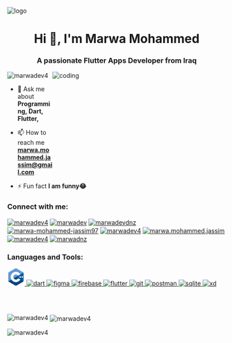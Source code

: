 ![logo](https://github.com/user-attachments/assets/eef7045e-9bd4-4981-8520-99b0caa3329b)
<h1 align="center">Hi 👋, I'm Marwa Mohammed</h1>
<h3 align="center">A passionate Flutter Apps Developer from Iraq</h3>


<img align="right" alt="coding" width="400" height="250"  src="https://cdn.dribbble.com/users/17707/screenshots/2413754/rrr.gif">

<p align="left"> <img src="https://komarev.com/ghpvc/?username=marwadev4&label=Profile%20views&color=0e75b6&style=flat" alt="marwadev4" /> </p>

- 💬 Ask me about **Programming, Dart, Flutter,**

- 📫 How to reach me **marwa.mohammed.jassim@gmail.com**

- ⚡ Fun fact **I am funny😂**

<h3 align="left">Connect with me:</h3>
<p align="left">
<a href="https://codepen.io/marwadev4" target="blank"><img align="center" src="https://raw.githubusercontent.com/rahuldkjain/github-profile-readme-generator/master/src/images/icons/Social/codepen.svg" alt="marwadev4" height="30" width="40" /></a>
<a href="https://dev.to/marwadev" target="blank"><img align="center" src="https://raw.githubusercontent.com/rahuldkjain/github-profile-readme-generator/master/src/images/icons/Social/devto.svg" alt="marwadev" height="30" width="40" /></a>
<a href="https://twitter.com/marwadevdnz" target="blank"><img align="center" src="https://raw.githubusercontent.com/rahuldkjain/github-profile-readme-generator/master/src/images/icons/Social/twitter.svg" alt="marwadevdnz" height="30" width="40" /></a>
<a href="https://linkedin.com/in/marwa-mohammed-jassim97" target="blank"><img align="center" src="https://raw.githubusercontent.com/rahuldkjain/github-profile-readme-generator/master/src/images/icons/Social/linked-in-alt.svg" alt="marwa-mohammed-jassim97" height="30" width="40" /></a>
<a href="https://stackoverflow.com/users/marwadev4" target="blank"><img align="center" src="https://raw.githubusercontent.com/rahuldkjain/github-profile-readme-generator/master/src/images/icons/Social/stack-overflow.svg" alt="marwadev4" height="30" width="40" /></a>
<a href="https://medium.com/marwa.mohammed.jassim" target="blank"><img align="center" src="https://raw.githubusercontent.com/rahuldkjain/github-profile-readme-generator/master/src/images/icons/Social/medium.svg" alt="marwa.mohammed.jassim" height="30" width="40" /></a>
<a href="https://www.leetcode.com/marwadev4" target="blank"><img align="center" src="https://raw.githubusercontent.com/rahuldkjain/github-profile-readme-generator/master/src/images/icons/Social/leet-code.svg" alt="marwadev4" height="30" width="40" /></a>
<a href="https://discord.gg/marwadnz" target="blank"><img align="center" src="https://raw.githubusercontent.com/rahuldkjain/github-profile-readme-generator/master/src/images/icons/Social/discord.svg" alt="marwadnz" height="30" width="40" /></a>
</p>

<h3 align="left">Languages and Tools:</h3>
<p align="left"> <a href="https://www.w3schools.com/cpp/" target="_blank" rel="noreferrer"> <img src="https://raw.githubusercontent.com/devicons/devicon/master/icons/cplusplus/cplusplus-original.svg" alt="cplusplus" width="40" height="40"/> </a> <a href="https://dart.dev" target="_blank" rel="noreferrer"> <img src="https://www.vectorlogo.zone/logos/dartlang/dartlang-icon.svg" alt="dart" width="40" height="40"/> </a> <a href="https://www.figma.com/" target="_blank" rel="noreferrer"> <img src="https://www.vectorlogo.zone/logos/figma/figma-icon.svg" alt="figma" width="40" height="40"/> </a> <a href="https://firebase.google.com/" target="_blank" rel="noreferrer"> <img src="https://www.vectorlogo.zone/logos/firebase/firebase-icon.svg" alt="firebase" width="40" height="40"/> </a> <a href="https://flutter.dev" target="_blank" rel="noreferrer"> <img src="https://www.vectorlogo.zone/logos/flutterio/flutterio-icon.svg" alt="flutter" width="40" height="40"/> </a> <a href="https://git-scm.com/" target="_blank" rel="noreferrer"> <img src="https://www.vectorlogo.zone/logos/git-scm/git-scm-icon.svg" alt="git" width="40" height="40"/> </a> <a href="https://postman.com" target="_blank" rel="noreferrer"> <img src="https://www.vectorlogo.zone/logos/getpostman/getpostman-icon.svg" alt="postman" width="40" height="40"/> </a> <a href="https://www.sqlite.org/" target="_blank" rel="noreferrer"> <img src="https://www.vectorlogo.zone/logos/sqlite/sqlite-icon.svg" alt="sqlite" width="40" height="40"/> </a> <a href="https://www.adobe.com/products/xd.html" target="_blank" rel="noreferrer"> <img src="https://cdn.worldvectorlogo.com/logos/adobe-xd.svg" alt="xd" width="40" height="40"/> </a> </p>



<br><br>
<p>
<p><img align="left" src="https://github-readme-stats.vercel.app/api/top-langs?username=marwadev4&show_icons=true&locale=en&layout=compact" alt="marwadev4" /></p>

<p>&nbsp;<img align="center" src="https://github-readme-stats.vercel.app/api?username=marwadev4&show_icons=true&locale=en" alt="marwadev4" /></p></p>

<p><img align="center" src="https://github-readme-streak-stats.herokuapp.com/?user=marwadev4&" alt="marwadev4" /></p>


